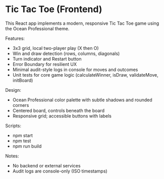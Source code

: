 # Tic Tac Toe (Frontend)

This React app implements a modern, responsive Tic Tac Toe game using the Ocean Professional theme.

Features:
- 3x3 grid, local two-player play (X then O)
- Win and draw detection (rows, columns, diagonals)
- Turn indicator and Restart button
- Error Boundary for resilient UX
- Minimal audit-style logs in console for moves and outcomes
- Unit tests for core game logic (calculateWinner, isDraw, validateMove, initBoard)

Design:
- Ocean Professional color palette with subtle shadows and rounded corners
- Centered board, controls beneath the board
- Responsive grid; accessible buttons with labels

Scripts:
- npm start
- npm test
- npm run build

Notes:
- No backend or external services
- Audit logs are console-only (ISO timestamps)

